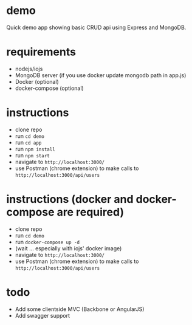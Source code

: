 # demo

Quick demo app showing basic CRUD api using Express and MongoDB.

# requirements
* nodejs/iojs
* MongoDB server (if you use docker update mongodb path in app.js)
* Docker (optional)
* docker-compose (optional)

# instructions
* clone repo
* run `cd demo`
* run `cd app`
* run `npm install`
* run `npm start`
* navigate to `http://localhost:3000/`
* use Postman (chrome extension) to make calls to `http://localhost:3000/api/users`

# instructions (docker and docker-compose are required)
* clone repo
* run `cd demo`
* run `docker-compose up -d`
* (wait ... especially with iojs' docker image)
* navigate to `http://localhost:3000/`
* use Postman (chrome extension) to make calls to `http://localhost:3000/api/users`

# todo
* Add some clientside MVC (Backbone or AngularJS)
* Add swagger support
